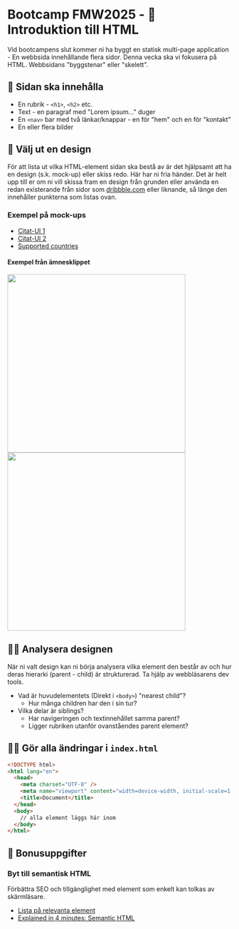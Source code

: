 # Bootcamp FMW2025 - 🧱 Introduktion till HTML

Vid bootcampens slut kommer ni ha byggt en statisk multi-page application - En webbsida innehållande flera sidor. Denna vecka ska vi fokusera på HTML. Webbsidans "byggstenar" eller "skelett".

## 🧾 Sidan ska innehålla

- En rubrik - `<h1>`, `<h2>` etc.
- Text - en paragraf med "Lorem ipsum..." duger
- En `<nav>` bar med två länkar/knappar - en för "hem" och en för "kontakt"
- En eller flera bilder

## 🎨 Välj ut en design

För att lista ut vilka HTML-element sidan ska bestå av är det hjälpsamt att ha en design (s.k. mock-up) eller skiss redo. Här har ni fria händer. Det är helt upp till er om ni vill skissa fram en design från grunden eller använda en redan existerande från sidor som [dribbble.com](https://dribbble.com/) eller liknande, så länge den innehåller punkterna som listas ovan.

### Exempel på mock-ups

- [Citat-UI 1](https://dribbble.com/shots/3962634-Author-Quote-UI-Challenge)
- [Citat-UI 2](https://dribbble.com/shots/1492537-Adobe-Fireworks-Quote-UI-Freebie-Steve-Jobs)
- [Supported countries](https://dribbble.com/shots/25977317-Supported-Countries)

#### Exempel från ämnesklippet

<img src="exempel1.png" width="400">

<img src="exempel2.png" width="400">

## 🕵️‍♀️ Analysera designen

När ni valt design kan ni börja analysera vilka element den består av och hur deras hierarki (parent - child) är strukturerad. Ta hjälp av webbläsarens dev tools.

- Vad är huvudelementets (Direkt i `<body>`) "nearest child"?
  - Hur många children har den i sin tur?
- Vilka delar är siblings?
  - Har navigeringen och textinnehållet samma parent?
  - Ligger rubriken utanför ovanståendes parent element?

## 👨‍💻 Gör alla ändringar i `index.html`

```html
<!DOCTYPE html>
<html lang="en">
  <head>
    <meta charset="UTF-8" />
    <meta name="viewport" content="width=device-width, initial-scale=1.0" />
    <title>Document</title>
  </head>
  <body>
    // alla element läggs här inom
  </body>
</html>
```

## 🎁 Bonusuppgifter

### Byt till semantisk HTML

Förbättra SEO och tillgänglighet med element som enkelt kan tolkas av skärmläsare.

- [Lista på relevanta element](https://developer.mozilla.org/en-US/docs/Web/HTML/Reference/Elements#content_sectioning)
- [Explained in 4 minutes: Semantic HTML](https://www.youtube.com/watch?v=YPzFPoqwTmI)
